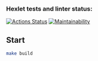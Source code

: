 ### Hexlet tests and linter status:

[![Actions Status](https://github.com/Dend3lion/frontend-project-11/workflows/hexlet-check/badge.svg)](https://github.com/Dend3lion/frontend-project-11/actions)
[![Maintainability](https://api.codeclimate.com/v1/badges/33de3590f799e1b1589a/maintainability)](https://codeclimate.com/github/Dend3lion/frontend-project-11/maintainability)

## Start

```bash
make build
```
